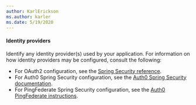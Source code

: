 ```yaml
---
author: KarlErickson
ms.author: karler
ms.date: 5/19/2020
---
```


#### Identity providers

Identify any identity provider(s) used by your application. For information on how identity providers may be configured, consult the following:

* For OAuth2 configuration, see the [Spring Security reference](https://docs.spring.io/spring-security/reference/index.html).
* For Auth0 Spring Security configuration, see the [Auth0 Spring Security documentation](https://auth0.com/docs/quickstart/backend/java-spring-security5/01-authorization).
* For PingFederate Spring Security configuration, see the [Auth0 PingFederate instructions](https://auth0.com/authenticate/java-spring-security/ping-federate/).
